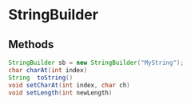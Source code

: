 # StringBuilder

## Methods

```java
StringBuilder sb = new StringBuilder("MyString");
char charAt(int index)
String	toString()
void setCharAt(int index, char ch)
void setLength(int newLength)
```